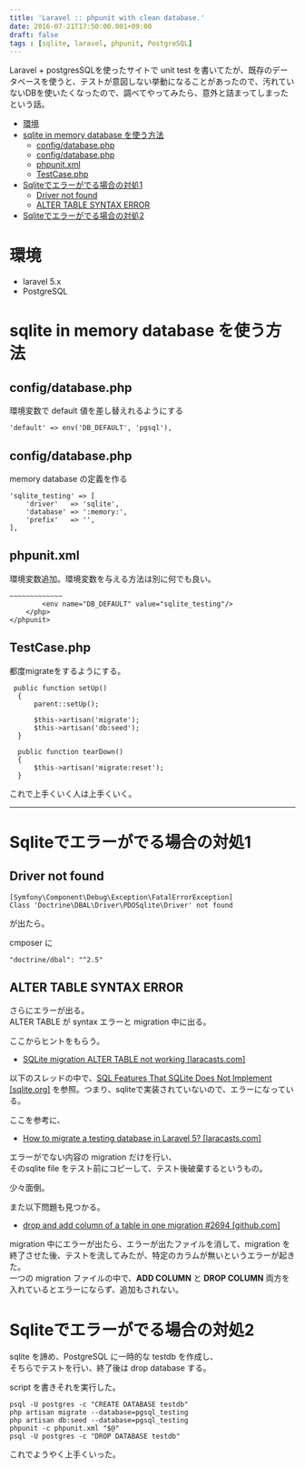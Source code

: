 ```yaml
---
title: 'Laravel :: phpunit with clean database.'
date: 2016-07-21T17:50:00.001+09:00
draft: false
tags : [sqlite, laravel, phpunit, PostgreSQL]
---
```


Laravel + postgresSQLを使ったサイトで unit test を書いてたが、既存のデータベースを使うと、テストが意図しない挙動になることがあったので、汚れていないDBを使いたくなったので、調べてやってみたら、意外と詰まってしまったという話。

*   [環境](#環境)
*   [sqlite in memory database を使う方法](#sqlite-in-memory-database-を使う方法)
    *   [config/database.php](#configdatabasephp)
    *   [config/database.php](#configdatabasephp-1)
    *   [phpunit.xml](#phpunitxml)
    *   [TestCase.php](#testcasephp)
*   [Sqliteでエラーがでる場合の対処1](#sqliteでエラーがでる場合の対処1)
    *   [Driver not found](#driver-not-found)
    *   [ALTER TABLE SYNTAX ERROR](#alter-table-syntax-error)
*   [Sqliteでエラーがでる場合の対処2](#sqliteでエラーがでる場合の対処2)

環境
==

*   laravel 5.x
*   PostgreSQL

sqlite in memory database を使う方法
===============================

config/database.php
-------------------

環境変数で default 値を差し替えれるようにする

```
'default' => env('DB_DEFAULT', 'pgsql'),
```

config/database.php
-------------------

memory database の定義を作る

```
'sqlite_testing' => [  
    'driver'   => 'sqlite',  
    'database' => ':memory:',  
    'prefix'   => '',  
],
```

phpunit.xml
-----------

環境変数追加。環境変数を与える方法は別に何でも良い。

```
~~~~~~~~~~~~~  
        <env name="DB_DEFAULT" value="sqlite_testing"/>  
    </php>  
</phpunit>
```

TestCase.php
------------

都度migrateをするようにする。

```
 public function setUp()  
  {  
      parent::setUp();  
  
      $this->artisan('migrate');  
      $this->artisan('db:seed');  
  }  
  
  public function tearDown()  
  {  
      $this->artisan('migrate:reset');  
  }
```

これで上手くいく人は上手くいく。

* * *

Sqliteでエラーがでる場合の対処1
===================

Driver not found
----------------

```
[Symfony\Component\Debug\Exception\FatalErrorException]  
Class 'Doctrine\DBAL\Driver\PDOSqlite\Driver' not found
```

が出たら。

cmposer に

```
"doctrine/dbal": "^2.5"
```

ALTER TABLE SYNTAX ERROR
------------------------

さらにエラーが出る。  
ALTER TABLE が syntax エラーと migration 中に出る。

ここからヒントをもらう。

*   [SQLite migration ALTER TABLE not working \[laracasts.com\]](https://laracasts.com/index.php/discuss/channels/testing/sqlite-migration-alter-table-not-working)

以下のスレッドの中で、[SQL Features That SQLite Does Not Implement \[sqlite.org\]](http://www.sqlite.org/omitted.html) を参照。つまり、sqliteで実装されていないので、エラーになっている。

ここを参考に、

*   [How to migrate a testing database in Laravel 5? \[laracasts.com\]](https://laracasts.com/discuss/channels/general-discussion/how-to-migrate-a-testing-database-in-laravel-5)

エラーがでない内容の migration だけを行い、  
そのsqlite file をテスト前にコピーして、テスト後破棄するというもの。

少々面倒。

また以下問題も見つかる。

*   [drop and add column of a table in one migration #2694 \[github.com\]](https://github.com/laravel/framework/issues/2694)

migration 中にエラーが出たら、エラーが出たファイルを消して、migration を終了させた後、テストを流してみたが、特定のカラムが無いというエラーが起きた。  
一つの migration ファイルの中で、**ADD COLUMN** と **DROP COLUMN** 両方を入れているとエラーにならず、追加もされない。

Sqliteでエラーがでる場合の対処2
===================

sqlite を諦め、PostgreSQL に一時的な testdb を作成し、  
そちらでテストを行い、終了後は drop database する。

script を書きそれを実行した。

```
psql -U postgres -c "CREATE DATABASE testdb"  
php artisan migrate --database=pgsql_testing  
php artisan db:seed --database=pgsql_testing  
phpunit -c phpunit.xml "$@"  
psql -U postgres -c "DROP DATABASE testdb"
```

これでようやく上手くいった。